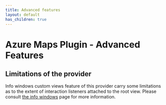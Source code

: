 ```yaml
---
title: Advanced features
layout: default
has_children: true
---
```


# Azure Maps Plugin - Advanced Features

## Limitations of the provider

Info windows custom views feature of this provider carry some limitations as to the extent of interaction listeners attached to the root view. Please consult [the info windows](./INFO_WINDOWS.md) page for more information.
